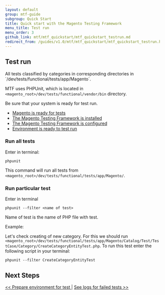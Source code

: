 ```yaml
---
layout: default
group: mtf-guide
subgroup: Quick Start
title: Quick start with the Magento Testing Framework
menu_title: Test run
menu_order: 3
github_link: mtf/mtf_quickstart/mtf_quickstart_testrun.md
redirect_from: /guides/v1.0/mtf/mtf_quickstart/mtf_quickstart_testrun.html
---
```

<h2 id="mtf_quickstart_testrun">Test run</h2>
All tests classified by categories in corresponding directories in `<magento_root>/dev/tests/functional/tests/app/Magento`.

MTF uses PHPUnit, which is located in `<magento_root>/dev/tests/functional/vendor/bin` directory.

Be sure that your system is ready for test run.

- <a href="{{site.gdeurl}}/mtf/mtf_installation/mtf_preinstall.html">Magento is ready for tests</a>
- <a href="{{site.gdeurl}}/mtf/mtf_installation/mtf_install.html">The Magento Testing Framework is installed</a>
- <a href="{{site.gdeurl}}/mtf/mtf_installation/mtf_quickstart_config.html">The Magento Testing Framework is configured</a>
- <a href="{{site.gdeurl}}/mtf/mtf_installation/mtf_quickstart_environmemt.html">Environment is ready to test run</a>

<h3 id="mtf_quickstart_testrun_all">Run all tests</h3>

Enter in terminal:

    phpunit

This command will run all tests from `<magento_root>/dev/tests/functional/tests/app/Magento/`.

<h3 id="mtf_quickstart_testrun_one">Run particular test</h3>

Enter in terminal

    phpunit --filter <name of test>

Name of test is the name of PHP file with test.

Example:

Let's check creating of new category. For this we should run `<magento_root>/dev/tests/functional/tests/app/Magento/Catalog/Test/TestCase/Category/CreateCategoryEntityTest.php`. To run this test enter the following script in your terminal:

    phpunit --filter CreateCategoryEntityTest

<h2 id="mtf_install_pre">Next Steps</h2>
<a href="{{ site.gdeurl }}mtf/mtf_quickstart/mtf_quickstart_environmemt.html">&lt;&lt; Prepare environment for test </a> | <a href="{{ site.gdeurl }}mtf/mtf_quickstart/mtf_quickstart_logs.html"> See logs for failed tests &gt;&gt;</a>
